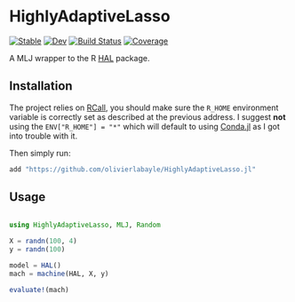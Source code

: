 # HighlyAdaptiveLasso

[![Stable](https://img.shields.io/badge/docs-stable-blue.svg)](https://olivierlabayle.github.io/HighlyAdaptiveLasso.jl/stable)
[![Dev](https://img.shields.io/badge/docs-dev-blue.svg)](https://olivierlabayle.github.io/HighlyAdaptiveLasso.jl/dev)
[![Build Status](https://github.com/olivierlabayle/HighlyAdaptiveLasso.jl/workflows/CI/badge.svg)](https://github.com/olivierlabayle/HighlyAdaptiveLasso.jl/actions)
[![Coverage](https://codecov.io/gh/olivierlabayle/HighlyAdaptiveLasso.jl/branch/master/graph/badge.svg)](https://codecov.io/gh/olivierlabayle/HighlyAdaptiveLasso.jl)


A MLJ wrapper to the R [HAL](https://github.com/tlverse/hal9001) package.


## Installation


The project relies on [RCall](https://juliainterop.github.io/RCall.jl/stable/installation/), you should make sure the `R_HOME` environment 
variable is correctly set as described at the previous address. 
I suggest **not** using the `ENV["R_HOME"] = "*"` which will default to using [Conda.jl](https://github.com/JuliaPy/Conda.jl) as I got into trouble with it.

Then simply run:

```julia
add "https://github.com/olivierlabayle/HighlyAdaptiveLasso.jl"
```

## Usage

```julia

using HighlyAdaptiveLasso, MLJ, Random

X = randn(100, 4)
y = randn(100)

model = HAL()
mach = machine(HAL, X, y)

evaluate!(mach)

```